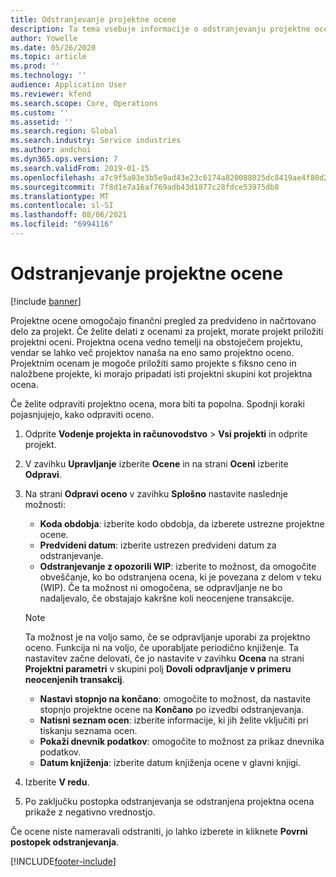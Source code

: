 ```yaml
---
title: Odstranjevanje projektne ocene
description: Ta tema vsebuje informacije o odstranjevanju projektne ocene, ko je ta končana.
author: Yowelle
ms.date: 05/26/2020
ms.topic: article
ms.prod: ''
ms.technology: ''
audience: Application User
ms.reviewer: kfend
ms.search.scope: Core, Operations
ms.custom: ''
ms.assetid: ''
ms.search.region: Global
ms.search.industry: Service industries
ms.author: andchoi
ms.dyn365.ops.version: 7
ms.search.validFrom: 2019-01-15
ms.openlocfilehash: a7c9f5a03e3b5e9ad43e23c6174a820088025dc8419ae4f80d247d69e80c8038
ms.sourcegitcommit: 7f8d1e7a16af769adb43d1877c28fdce53975db8
ms.translationtype: MT
ms.contentlocale: sl-SI
ms.lasthandoff: 08/06/2021
ms.locfileid: "6994116"
---
```

# <a name="eliminate-a-project-estimate"></a>Odstranjevanje projektne ocene

[!include [banner](../includes/banner.md)]

Projektne ocene omogočajo finančni pregled za predvideno in načrtovano delo za projekt. Če želite delati z ocenami za projekt, morate projekt priložiti projektni oceni. Projektna ocena vedno temelji na obstoječem projektu, vendar se lahko več projektov nanaša na eno samo projektno oceno. Projektnim ocenam je mogoče priložiti samo projekte s fiksno ceno in naložbene projekte, ki morajo pripadati isti projektni skupini kot projektna ocena.

Če želite odpraviti projektno ocena, mora biti ta popolna. Spodnji koraki pojasnjujejo, kako odpraviti oceno.

1. Odprite **Vodenje projekta in računovodstvo** > **Vsi projekti** in odprite projekt. 
2. V zavihku **Upravljanje** izberite **Ocene** in na strani **Oceni** izberite **Odpravi**.
3. Na strani **Odpravi oceno** v zavihku **Splošno** nastavite naslednje možnosti:

   - **Koda obdobja**: izberite kodo obdobja, da izberete ustrezne projektne ocene. 
   - **Predvideni datum**: izberite ustrezen predvideni datum za odstranjevanje.
   - **Odstranjevanje z opozorili WIP**: izberite to možnost, da omogočite obveščanje, ko bo odstranjena ocena, ki je povezana z delom v teku (WIP). Če ta možnost ni omogočena, se odpravljanje ne bo nadaljevalo, če obstajajo kakršne koli neocenjene transakcije. 
   > [!NOTE]
   > Ta možnost je na voljo samo, če se odpravljanje uporabi za projektno oceno. Funkcija ni na voljo, če uporabljate periodično knjiženje. Ta nastavitev začne delovati, če jo nastavite v zavihku **Ocena** na strani **Projektni parametri** v skupini polj **Dovoli odpravljanje v primeru neocenjenih transakcij**.
   - **Nastavi stopnjo na končano**: omogočite to možnost, da nastavite stopnjo projektne ocene na **Končano** po izvedbi odstranjevanja.
   - **Natisni seznam ocen**: izberite informacije, ki jih želite vključiti pri tiskanju seznama ocen.
   - **Pokaži dnevnik podatkov**: omogočite to možnost za prikaz dnevnika podatkov.
   - **Datum knjiženja**: izberite datum knjiženja ocene v glavni knjigi.

4.  Izberite **V redu**.
5. Po zaključku postopka odstranjevanja se odstranjena projektna ocena prikaže z negativno vrednostjo. 

Če ocene niste nameravali odstraniti, jo lahko izberete in kliknete **Povrni postopek odstranjevanja**.   


[!INCLUDE[footer-include](../includes/footer-banner.md)]
